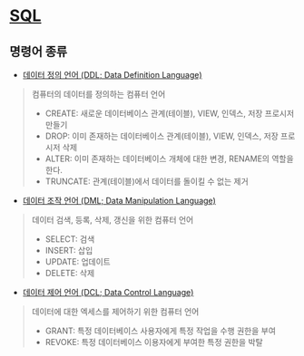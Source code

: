 # [SQL](https://ko.wikipedia.org/wiki/SQL)
## 명령어 종류
- [데이터 정의 언어 (DDL; Data Definition Language)](https://ko.wikipedia.org/wiki/%EB%8D%B0%EC%9D%B4%ED%84%B0_%EC%A0%95%EC%9D%98_%EC%96%B8%EC%96%B4)
> 컴퓨터의 데이터를 정의하는 컴퓨터 언어    
> - CREATE: 새로운 데이터베이스 관계(테이블), VIEW, 인덱스, 저장 프로시저 만들기  
> - DROP: 이미 존재하는 데이터베이스 관계(테이블), VIEW, 인덱스, 저장 프로시저 삭제    
> - ALTER: 이미 존재하는 데이터베이스 개체에 대한 변경, RENAME의 역할을 한다.    
> - TRUNCATE: 관계(테이블)에서 데이터를 돌이킬 수 없는 제거  
- [데이터 조작 언어 (DML; Data Manipulation Language)](https://ko.wikipedia.org/wiki/%EB%8D%B0%EC%9D%B4%ED%84%B0_%EC%A1%B0%EC%9E%91_%EC%96%B8%EC%96%B4)  
> 데이터 검색, 등록, 삭제, 갱신을 위한 컴퓨터 언어    
> - SELECT: 검색    
> - INSERT: 삽입    
> - UPDATE: 업데이트    
> - DELETE: 삭제    
- [데이터 제어 언어 (DCL; Data Control Language)](https://ko.wikipedia.org/wiki/%EB%8D%B0%EC%9D%B4%ED%84%B0_%EC%A0%9C%EC%96%B4_%EC%96%B8%EC%96%B4)  
> 데이터에 대한 엑세스를 제어하기 위한 컴퓨터 언어  
> - GRANT: 특정 데이터베이스 사용자에게 특정 작업을 수행 권한을 부여
> - REVOKE: 특정 데이터베이스 이용자에게 부여한 특정 권한을 박탈    
